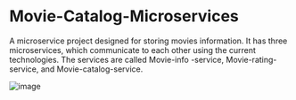 # Movie-Catalog-Microservices
A microservice project designed for storing movies information. It has three microservices, which communicate to each other using the current technologies. The services are called Movie-info -service, Movie-rating-service, and Movie-catalog-service.


![image](https://github.com/HagosFam/Movie-Catalog-Microservices/assets/41420437/79e5de37-29e4-4b6c-a390-4f3803f32820)

